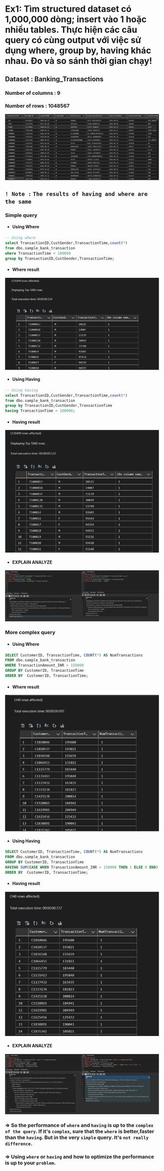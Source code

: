 # Ex1: Tìm structured dataset có 1,000,000 dòng; insert vào 1 hoặc nhiều tables. Thực hiện các câu query có cùng output với việc sử dụng where, group by, having khác nhau. Đo và so sánh thời gian chạy!

## Dataset : Banking_Transactions
### Number of columns : 9
### Number of rows : 1048567
![alt text](image-5.png)

## `! Note :` `The results of having and where are the same`
### Simple query 
- #### Using Where
```sql
-- Using where
select TransactionID,CustGender,TransactionTime,count(*)
from dbo.sample_bank_transaction
where TransactionTime < 100000
group by TransactionID,CustGender,TransactionTime;
```
- #### Where result 
![alt text](image-1.png)

- #### Using Having
```sql
-- Using having
select TransactionID,CustGender,TransactionTime,count(*)
from dbo.sample_bank_transaction
group by TransactionID,CustGender,TransactionTime
having TransactionTime < 100000;
```

- #### Having result 
![alt text](image-2.png)

- #### EXPLAIN ANALYZE
![alt text](image-7.png)


### More complex query
- #### Using Where
```sql
SELECT CustomerID, TransactionTime, COUNT(*) AS NumTransactions
FROM dbo.sample_bank_transaction
WHERE TransactionAmount_INR > 150000
GROUP BY CustomerID, TransactionTime
ORDER BY  CustomerID, TransactionTime;
```
- #### Where result 
![alt text](image-3.png)


- #### Using Having
```sql
SELECT CustomerID, TransactionTime, COUNT(*) AS NumTransactions
FROM dbo.sample_bank_transaction
GROUP BY CustomerID, TransactionTime
HAVING SUM(CASE WHEN TransactionAmount_INR > 150000 THEN 1 ELSE 0 END) > 0
ORDER BY  CustomerID, TransactionTime;
```
- #### Having result 
![alt text](image-4.png)

- #### EXPLAIN ANALYZE
![alt text](image-6.png)

### => So the performance of `where` and `having` is up to the `complex of the query`. If it's `complex`, sure that the `where` is better,faster than the `having`. But in the very `simple` query. It's `not really difference`. 
### => Using `where` or `having` and how to optimize the performance is up to your `problem`.
